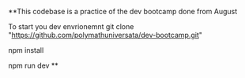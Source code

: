 **This codebase is a practice of the dev bootcamp done from August

To start you dev envrionemnt
git clone "https://github.com/polymathuniversata/dev-bootcamp.git"

npm install

npm run dev
**